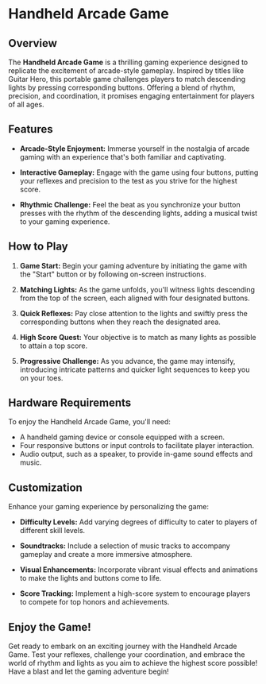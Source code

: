 # Handheld Arcade Game

## Overview

The **Handheld Arcade Game** is a thrilling gaming experience designed to replicate the excitement of arcade-style gameplay. Inspired by titles like Guitar Hero, this portable game challenges players to match descending lights by pressing corresponding buttons. Offering a blend of rhythm, precision, and coordination, it promises engaging entertainment for players of all ages.

## Features

- **Arcade-Style Enjoyment:** Immerse yourself in the nostalgia of arcade gaming with an experience that's both familiar and captivating.

- **Interactive Gameplay:** Engage with the game using four buttons, putting your reflexes and precision to the test as you strive for the highest score.

- **Rhythmic Challenge:** Feel the beat as you synchronize your button presses with the rhythm of the descending lights, adding a musical twist to your gaming experience.

## How to Play

1. **Game Start:** Begin your gaming adventure by initiating the game with the "Start" button or by following on-screen instructions.

2. **Matching Lights:** As the game unfolds, you'll witness lights descending from the top of the screen, each aligned with four designated buttons.

3. **Quick Reflexes:** Pay close attention to the lights and swiftly press the corresponding buttons when they reach the designated area.

4. **High Score Quest:** Your objective is to match as many lights as possible to attain a top score.

5. **Progressive Challenge:** As you advance, the game may intensify, introducing intricate patterns and quicker light sequences to keep you on your toes.

## Hardware Requirements

To enjoy the Handheld Arcade Game, you'll need:

- A handheld gaming device or console equipped with a screen.
- Four responsive buttons or input controls to facilitate player interaction.
- Audio output, such as a speaker, to provide in-game sound effects and music.

## Customization

Enhance your gaming experience by personalizing the game:

- **Difficulty Levels:** Add varying degrees of difficulty to cater to players of different skill levels.

- **Soundtracks:** Include a selection of music tracks to accompany gameplay and create a more immersive atmosphere.

- **Visual Enhancements:** Incorporate vibrant visual effects and animations to make the lights and buttons come to life.

- **Score Tracking:** Implement a high-score system to encourage players to compete for top honors and achievements.

## Enjoy the Game!

Get ready to embark on an exciting journey with the Handheld Arcade Game. Test your reflexes, challenge your coordination, and embrace the world of rhythm and lights as you aim to achieve the highest score possible! Have a blast and let the gaming adventure begin!

